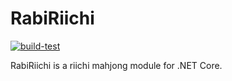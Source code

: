 # RabiRiichi

[![build-test](https://github.com/KCFindstr/RabiRiichi/actions/workflows/build-test/badge.svg)](https://github.com/KCFindstr/RabiRiichi/actions)

RabiRiichi is a riichi mahjong module for .NET Core.